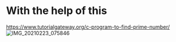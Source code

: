 # With the help of this
https://www.tutorialgateway.org/c-program-to-find-prime-number/
![IMG_20210223_075846](https://user-images.githubusercontent.com/67545874/108793152-18c09b80-75ad-11eb-9bc3-af54bef2dab8.jpg)


